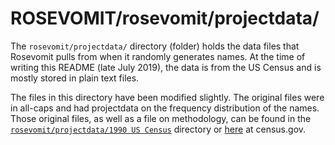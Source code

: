 # ROSEVOMIT/rosevomit/projectdata/

The `rosevomit/projectdata/` directory (folder) holds the data files that Rosevomit pulls from when it randomly generates names. At the time of writing this README (late July 2019), the data is from the US Census and is mostly stored in plain text files. 

The files in this directory have been modified slightly. The original files were in all-caps and had projectdata on the frequency distribution of the names. Those original files, as well as a file on methodology, can be found in the [`rosevomit/projectdata/1990 US Census`](https://github.com/AlexLemna/rosevomit/tree/master/rosevomit/projectdata/1990%20US%20Census) directory or [here](https://www.census.gov/topics/population/genealogy/data/1990_census/1990_census_namefiles.html) at census.gov.
